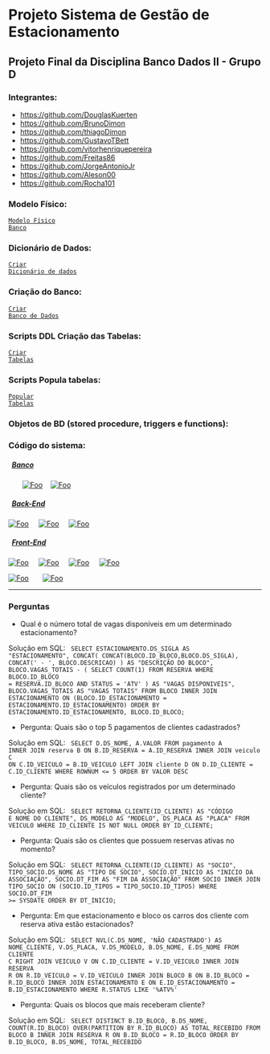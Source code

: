 # Projeto Sistema de Gestão de Estacionamento
## Projeto Final da Disciplina Banco Dados II - Grupo D

### Integrantes:
 - https://github.com/DouglasKuerten
 - https://github.com/BrunoDimon
 - https://github.com/thiagoDimon
 - https://github.com/GustavoTBett
 - https://github.com/vitorhenriquepereira
 - https://github.com/Freitas86
 - https://github.com/JorgeAntonioJr
 - https://github.com/Aleson00
 - https://github.com/Rocha101

### Modelo Físico:
<code>[Modelo Físico Banco](https://dbdiagram.io/d/647a7c0c722eb774944f750a)</code>

### Dicionário de Dados:
<code>[Criar Dicionário de dados](https://1drv.ms/x/s!AqDCvxmFwj5whfxT9cyz3GpUQ2C55Q?e=Qt8Jjc)</code>

### Criação do Banco:
<code>[Criar Banco de Dados](https://github.com/DouglasKuerten/sistema-gestao-estacionamento/tree/main/estacionamento/docker)</code>

### Scripts DDL Criação das Tabelas:
<code>[Criar Tabelas](https://github.com/DouglasKuerten/sistema-gestao-estacionamento/tree/main/estacionamento/src/main/resources/changelogs/tables)</code>

### Scripts Popula tabelas:
<code>[Popular Tabelas](https://github.com/DouglasKuerten/sistema-gestao-estacionamento/blob/main/estacionamento/src/main/resources/changelogs/inserts.sql)</code>

### Objetos de BD (stored procedure, triggers e functions):

### Código do sistema:
##### &nbsp;&nbsp;[Banco](https://github.com/DouglasKuerten/sistema-gestao-estacionamento/tree/main/estacionamento)
&nbsp;&nbsp;&nbsp;&nbsp;&nbsp;&nbsp;&nbsp;[![Foo](https://github.com/DouglasKuerten/sistema-gestao-estacionamento/assets/101675688/6e67233a-e444-4188-9380-0e431d531db4)](https://www.oracle.com/)&nbsp;&nbsp;&nbsp;
[![Foo](https://github.com/DouglasKuerten/sistema-gestao-estacionamento/assets/101675688/794ca41d-7d7f-4d08-9587-82848345802f)](https://www.docker.com/)

##### &nbsp;&nbsp;[Back-End](https://github.com/DouglasKuerten/sistema-gestao-estacionamento/tree/main/estacionamento)
[![Foo](https://github.com/DouglasKuerten/sistema-gestao-estacionamento/assets/101675688/62ddedea-f767-4de7-a7c3-35ac990582e2)](https://www.java.com/) &nbsp;&nbsp;&nbsp;
[![Foo](https://github.com/DouglasKuerten/sistema-gestao-estacionamento/assets/101675688/30bb9c91-9b6a-4670-97cb-972a54f0f6ef)](https://www.liquibase.org/) &nbsp;&nbsp;&nbsp;
[![Foo](https://github.com/DouglasKuerten/sistema-gestao-estacionamento/assets/101675688/74aba762-0d0c-465f-8d92-82e586bf6dff)](https://spring.io/) &nbsp;&nbsp;&nbsp;

##### &nbsp;&nbsp;[Front-End](https://github.com/DouglasKuerten/sistema-gestao-estacionamento/tree/main/front-end)
[![Foo](https://github.com/DouglasKuerten/sistema-gestao-estacionamento/assets/101675688/20ce5d60-cb92-407c-8351-0ede89d2e62e)](https://html.com) &nbsp;&nbsp;&nbsp;
[![Foo](https://github.com/DouglasKuerten/sistema-gestao-estacionamento/assets/101675688/81897741-a7ba-4c41-b644-3580d57c3ec7)](https://css.com) &nbsp;&nbsp;&nbsp;
[![Foo](https://github.com/DouglasKuerten/sistema-gestao-estacionamento/assets/101675688/5db80867-dc36-4bb0-a7f4-e6d4517ec830)](https://www.javascript.com/) &nbsp;&nbsp;&nbsp;
[![Foo](https://github.com/DouglasKuerten/sistema-gestao-estacionamento/assets/101675688/3c4bfd6e-ef5f-42d0-959d-108a2f88e19a)](https://reactjs.org)

[![Foo](https://github.com/DouglasKuerten/sistema-gestao-estacionamento/assets/101675688/cbbbe222-a9bf-46c1-98cc-0eeed19034a4)](https://vitejs.dev/) &nbsp;&nbsp;&nbsp;&nbsp;&nbsp;
[![Foo](https://github.com/DouglasKuerten/sistema-gestao-estacionamento/assets/101675688/4e9a5f9c-6580-41f8-9631-6d74e34b46eb)](https://tailwindcss.com/)

---

### Perguntas

* Qual é o número total de vagas disponíveis em um determinado estacionamento?

Solução em SQL:
<code>
SELECT
    ESTACIONAMENTO.DS_SIGLA AS "ESTACIONAMENTO",
    CONCAT(
        CONCAT(BLOCO.ID_BLOCO,BLOCO.DS_SIGLA),
        CONCAT(' - ', BLOCO.DESCRICAO)
    ) AS "DESCRIÇÃO DO BLOCO",
    BLOCO.VAGAS_TOTAIS - (
    SELECT COUNT(1)
      FROM RESERVA
     WHERE BLOCO.ID_BLOCO = RESERVA.ID_BLOCO
       AND STATUS = 'ATV'
    ) AS "VAGAS DISPONIVEIS",
    BLOCO.VAGAS_TOTAIS AS "VAGAS TOTAIS"
  FROM BLOCO INNER JOIN ESTACIONAMENTO
    ON (BLOCO.ID_ESTACIONAMENTO = ESTACIONAMENTO.ID_ESTACIONAMENTO)
 ORDER BY
    ESTACIONAMENTO.ID_ESTACIONAMENTO,
    BLOCO.ID_BLOCO;
</code>

* Pergunta: Quais são o top 5 pagamentos de clientes cadastrados?
  
Solução em SQL:
<code>
SELECT 
    D.DS_NOME, 
    A.VALOR 
  FROM pagamento A
 INNER JOIN reserva B 
    ON B.ID_RESERVA = A.ID_RESERVA
 INNER JOIN veiculo C 
    ON C.ID_VEICULO = B.ID_VEICULO
 LEFT JOIN cliente D 
    ON D.ID_CLIENTE = C.ID_CLIENTE
 WHERE ROWNUM <= 5
 ORDER BY VALOR DESC
</code>

* Pergunta: Quais são os veículos registrados por um determinado cliente?

Solução em SQL:
<code>
SELECT 
    RETORNA_CLIENTE(ID_CLIENTE) AS "CÓDIGO E NOME DO CLIENTE",
    DS_MODELO AS "MODELO",
    DS_PLACA AS "PLACA"
  FROM VEICULO
 WHERE ID_CLIENTE IS NOT NULL
 ORDER BY ID_CLIENTE;
</code>

* Pergunta: Quais são os clientes que possuem reservas ativas no momento?

Solução em SQL:
<code>
SELECT
    RETORNA_CLIENTE(ID_CLIENTE) AS "SOCIO",
    TIPO_SOCIO.DS_NOME AS "TIPO DE SOCIO",
    SOCIO.DT_INICIO AS "INICIO DA ASSOCIAÇÃO",
    SOCIO.DT_FIM AS "FIM DA ASSOCIAÇÃO"
  FROM SOCIO
 INNER JOIN TIPO_SOCIO
    ON (SOCIO.ID_TIPOS = TIPO_SOCIO.ID_TIPOS)
 WHERE SOCIO.DT_FIM >= SYSDATE
 ORDER BY DT_INICIO;
</code>

* Pergunta: Em que estacionamento e bloco os carros dos cliente com reserva ativa estão estacionados?

Solução em SQL: 
<code>
SELECT 
    NVL(C.DS_NOME, 'NÃO CADASTRADO') AS NOME_CLIENTE, 
    V.DS_PLACA, 
    V.DS_MODELO, 
    B.DS_NOME, 
    E.DS_NOME
  FROM CLIENTE C 
 RIGHT JOIN VEICULO V
    ON C.ID_CLIENTE = V.ID_VEICULO 
 INNER JOIN RESERVA R 
    ON R.ID_VEICULO = V.ID_VEICULO
 INNER JOIN BLOCO B 
    ON B.ID_BLOCO = R.ID_BLOCO
 INNER JOIN ESTACIONAMENTO E
    ON E.ID_ESTACIONAMENTO = B.ID_ESTACIONAMENTO
 WHERE R.STATUS LIKE '%ATV%'
</code>

* Pergunta: Quais os blocos que mais receberam cliente?

Solução em SQL:
<code>
SELECT DISTINCT 
     B.ID_BLOCO, 
     B.DS_NOME, COUNT(R.ID_BLOCO) OVER(PARTITION BY R.ID_BLOCO) AS TOTAL_RECEBIDO
   FROM BLOCO B 
  INNER JOIN RESERVA R
      ON B.ID_BLOCO = R.ID_BLOCO
  ORDER BY B.ID_BLOCO, B.DS_NOME, TOTAL_RECEBIDO 
</code>
